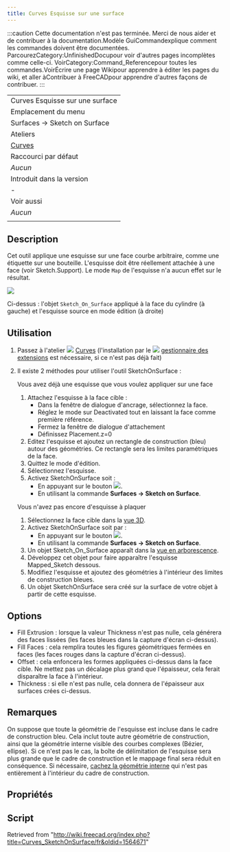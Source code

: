 ```yaml
---
title: Curves Esquisse sur une surface
---
```

:::caution
Cette documentation n'est pas terminée. Merci de nous aider et de contribuer à la documentation.Modèle GuiCommandexplique comment les commandes doivent être documentées. ParcourezCategory:UnfinishedDocupour voir d'autres pages incomplètes comme celle-ci. VoirCategory:Command\_Referencepour toutes les commandes.VoirÉcrire une page Wikipour apprendre à éditer les pages du wiki, et aller àContribuer à FreeCADpour apprendre d'autres façons de contribuer.
:::

|  |
| --- |
| Curves Esquisse sur une surface |
| Emplacement du menu |
| Surfaces → Sketch on Surface |
| Ateliers |
| [Curves](/Curves_Workbench/fr "Curves Workbench/fr") |
| Raccourci par défaut |
| *Aucun* |
| Introduit dans la version |
| - |
| Voir aussi |
| *Aucun* |
|  |

## Description

Cet outil applique une esquisse sur une face courbe arbitraire, comme une étiquette sur une bouteille. L'esquisse doit être réellement attachée à une face (voir Sketch.Support). Le mode `Map` de l'esquisse n'a aucun effet sur le résultat.

![](/images/Curves_SketchOnSurface_demo.png)

Ci-dessus : l'objet `Sketch_On_Surface` appliqué à la face du cylindre (à gauche) et l'esquisse source en mode édition (à droite)

## Utilisation

1. Passez à l'atelier ![](/images/Curves_workbench_icon.svg) [Curves](/Curves_Workbench/fr "Curves Workbench/fr") (l'installation par le ![](/images/Std_AddonMgr.svg) [gestionnaire des extensions](/Std_AddonMgr/fr "Std AddonMgr/fr") est nécessaire, si ce n'est pas déjà fait)
2. Il existe 2 méthodes pour utiliser l'outil SketchOnSurface :

   Vous avez déjà une esquisse que vous voulez appliquer sur une face

   1. Attachez l'esquisse à la face cible :
      * Dans la fenêtre de dialogue d'ancrage, sélectionnez la face.
      * Réglez le mode sur Deactivated tout en laissant la face comme première référence.
      * Fermez la fenêtre de dialogue d'attachement
      * Définissez Placement.z=0
   2. Editez l'esquisse et ajoutez un rectangle de construction (bleu) autour des géométries. Ce rectangle sera les limites paramétriques de la face.
   3. Quittez le mode d'édition.
   4. Sélectionnez l'esquisse.
   5. Activez SketchOnSurface soit :
      * En appuyant sur le bouton ![](/images/Curves_SketchOnSurface.svg).
      * En utilisant la commande **Surfaces → Sketch on Surface**.

   Vous n'avez pas encore d'esquisse à plaquer

   1. Sélectionnez la face cible dans la [vue 3D](/3D_view/fr "3D view/fr").
   2. Activez SketchOnSurface soit par :
      * En appuyant sur le bouton ![](/images/Curves_SketchOnSurface.svg).
      * En utilisant la commande **Surfaces → Sketch on Surface**.
   3. Un objet Sketch\_On\_Surface apparaît dans la [vue en arborescence](/Tree_view/fr "Tree view/fr").
   4. Développez cet objet pour faire apparaître l'esquisse Mapped\_Sketch dessous.
   5. Modifiez l'esquisse et ajoutez des géométries à l'intérieur des limites de construction bleues.
   6. Un objet SketchOnSurface sera créé sur la surface de votre objet à partir de cette esquisse.

## Options

* Fill Extrusion : lorsque la valeur Thickness n'est pas nulle, cela générera des faces lissées (les faces bleues dans la capture d'écran ci-dessus).
* Fill Faces : cela remplira toutes les figures géométriques fermées en faces (les faces rouges dans la capture d'écran ci-dessus).
* Offset : cela enfoncera les formes appliquées ci-dessus dans la face cible. Ne mettez pas un décalage plus grand que l'épaisseur, cela ferait disparaître la face à l'intérieur.
* Thickness : si elle n'est pas nulle, cela donnera de l'épaisseur aux surfaces crées ci-dessus.

## Remarques

On suppose que toute la géométrie de l'esquisse est incluse dans le cadre de construction bleu. Cela inclut toute autre géométrie de construction, ainsi que la géométrie interne visible des courbes complexes (Bézier, ellipse). Si ce n'est pas le cas, la boîte de délimitation de l'esquisse sera plus grande que le cadre de construction et le mappage final sera réduit en conséquence. Si nécessaire, [cachez la géométrie interne](/Sketcher_RestoreInternalAlignmentGeometry/fr "Sketcher RestoreInternalAlignmentGeometry/fr") qui n'est pas entièrement à l'intérieur du cadre de construction.

## Propriétés

## Script

Retrieved from "<http://wiki.freecad.org/index.php?title=Curves_SketchOnSurface/fr&oldid=1564671>"